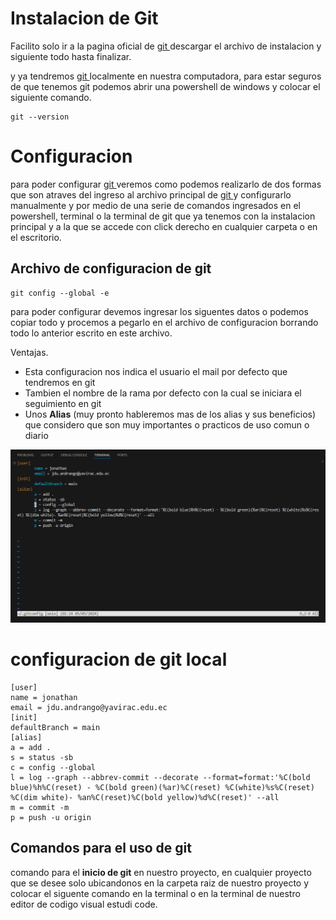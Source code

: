 # Instalacion de Git

Facilito solo ir a la pagina oficial de [ git ](https://git-scm.com/)  descargar el archivo de instalacion y siguiente todo hasta finalizar.

y ya tendremos [ git ](https://git-scm.com/) localmente en nuestra computadora, para estar seguros de que tenemos git podemos abrir una powershell de windows y colocar el siguiente comando.

```
git --version
```

# Configuracion

para poder configurar [ git ](https://git-scm.com/) veremos como podemos realizarlo de dos formas  que son atraves del ingreso al archivo principal de [ git ](https://git-scm.com/) y configurarlo manualmente  y por medio de una serie de comandos ingresados en el powershell, terminal o la terminal de git que ya tenemos con la instalacion principal y a la que se accede con click derecho en  cualquier carpeta o en el escritorio.

## Archivo de configuracion de git

```
git config --global -e
```

para poder configurar devemos ingresar los siguentes datos o podemos copiar todo y procemos a pegarlo en el archivo de configuracion borrando todo lo anterior escrito en este archivo.

Ventajas.

* Esta configuracion nos indica el usuario el mail por defecto que tendremos en git
* Tambien el nombre de la rama por defecto con la cual se iniciara el seguimiento en git
* Unos **Alias** (muy pronto hableremos mas de los alias y sus beneficios) que considero que son muy importantes o practicos de uso comun o diario

![1714927365548](images/README/1714927365548.png)

# configuracion de git local

```
[user]
name = jonathan
email = jdu.andrango@yavirac.edu.ec
[init]
defaultBranch = main
[alias]
a = add .
s = status -sb
c = config --global
l = log --graph --abbrev-commit --decorate --format=format:'%C(bold blue)%h%C(reset) - %C(bold green)(%ar)%C(reset) %C(white)%s%C(reset) %C(dim white)- %an%C(reset)%C(bold yellow)%d%C(reset)' --all
m = commit -m
p = push -u origin
```

## Comandos para el uso de git

comando para el **inicio de git** en nuestro proyecto, en cualquier proyecto que se desee solo ubicandonos en la carpeta raiz de nuestro proyecto y colocar el siguente comando en la terminal o en la terminal de nuestro editor de codigo visual estudi code.
